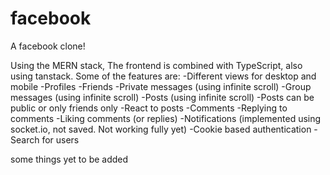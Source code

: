# facebook
A facebook clone!

Using the MERN stack, The frontend is combined with TypeScript, also using tanstack.
Some of the features are:
-Different views for desktop and mobile
-Profiles
-Friends
-Private messages (using infinite scroll)
-Group messages (using infinite scroll)
-Posts (using infinite scroll)
-Posts can be public or only friends only
-React to posts
-Comments
-Replying to comments
-Liking comments (or replies)
-Notifications (implemented using socket.io, not saved. Not working fully yet)
-Cookie based authentication
-Search for users

some things yet to be added
